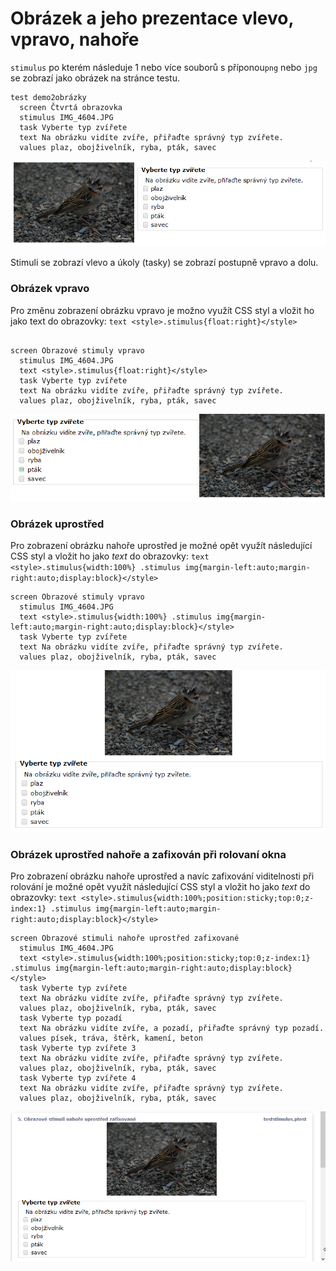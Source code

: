 # Obrázek a jeho prezentace vlevo, vpravo, nahoře

`stimulus` po kterém následuje 1 nebo více souborů s příponou`png` nebo `jpg` se zobrazí jako obrázek na stránce testu.



```
test demo2obrázky
  screen Čtvrtá obrazovka
  stimulus IMG_4604.JPG
  task Vyberte typ zvířete
  text Na obrázku vidíte zvíře, přiřaďte správný typ zvířete.
  values plaz, obojživelník, ryba, pták, savec
```

![Prezentace obrázku a tasku vedle něj.](<../.gitbook/assets/image (15).png>)

Stimuli se zobrazí vlevo a úkoly (tasky) se zobrazí postupně vpravo a dolu.

### Obrázek vpravo

Pro změnu zobrazení obrázku vpravo je možno využít CSS styl a vložit ho jako text do obrazovky: `text <style>.stimulus{float:right}</style>`

```

screen Obrazové stimuly vpravo
  stimulus IMG_4604.JPG
  text <style>.stimulus{float:right}</style>
  task Vyberte typ zvířete
  text Na obrázku vidíte zvíře, přiřaďte správný typ zvířete.
  values plaz, obojživelník, ryba, pták, savec
```

![Prezentace obrázku vpravo od ostatního textu a tasků](<../.gitbook/assets/image (19).png>)

### Obrázek uprostřed

Pro zobrazení obrázku nahoře uprostřed je možné opět využít následující CSS styl a vložit ho jako _text_  do obrazovky: `text <style>.stimulus{width:100%} .stimulus img{margin-left:auto;margin-right:auto;display:block}</style>`

```
screen Obrazové stimuly vpravo
  stimulus IMG_4604.JPG
  text <style>.stimulus{width:100%} .stimulus img{margin-left:auto;margin-right:auto;display:block}</style>
  task Vyberte typ zvířete
  text Na obrázku vidíte zvíře, přiřaďte správný typ zvířete.
  values plaz, obojživelník, ryba, pták, savec
```

![Prezentace obrázku uprostřed nahoře.](<../.gitbook/assets/image (29).png>)

### Obrázek uprostřed nahoře a zafixován při rolovaní okna

Pro zobrazení obrázku nahoře uprostřed a navíc zafixování viditelnosti při rolování je možné opět využít následující CSS styl a vložit ho jako _text_  do obrazovky: `text <style>.stimulus{width:100%;position:sticky;top:0;z-index:1} .stimulus img{margin-left:auto;margin-right:auto;display:block}</style>`

```
screen Obrazové stimuli nahoře uprostřed zafixované
  stimulus IMG_4604.JPG
  text <style>.stimulus{width:100%;position:sticky;top:0;z-index:1} .stimulus img{margin-left:auto;margin-right:auto;display:block}</style>
  task Vyberte typ zvířete
  text Na obrázku vidíte zvíře, přiřaďte správný typ zvířete.
  values plaz, obojživelník, ryba, pták, savec
  task Vyberte typ pozadí
  text Na obrázku vidíte zvíře, a pozadí, přiřaďte správný typ pozadí.
  values písek, tráva, štěrk, kamení, beton
  task Vyberte typ zvířete 3
  text Na obrázku vidíte zvíře, přiřaďte správný typ zvířete.
  values plaz, obojživelník, ryba, pták, savec
  task Vyberte typ zvířete 4
  text Na obrázku vidíte zvíře, přiřaďte správný typ zvířete.
  values plaz, obojživelník, ryba, pták, savec
```

![Prezentace obrázku uprostřed nahoře a zafixované při rolování](../.gitbook/assets/1lmroyhxiw.gif)

